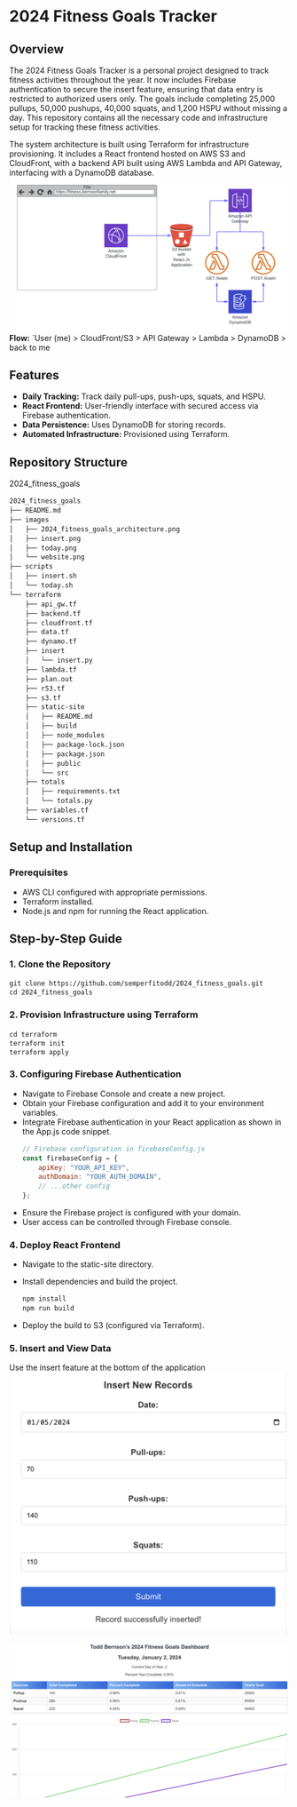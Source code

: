# 2024 Fitness Goals Tracker

## Overview

The 2024 Fitness Goals Tracker is a personal project designed to track fitness activities throughout the year. It now includes Firebase authentication to secure the insert feature, ensuring that data entry is restricted to authorized users only. The goals include
completing 25,000 pullups, 50,000 pushups, 40,000 squats, and 1,200 HSPU without missing a day. This repository contains
all the necessary code and infrastructure setup for tracking these fitness activities.

The system architecture is built using Terraform for infrastructure provisioning. It includes a React frontend hosted on
AWS S3 and CloudFront, with a backend API built using AWS Lambda and API Gateway, interfacing with a DynamoDB database.
![2024_fitness_goals_architecture.png](images%2F2024_fitness_goals_architecture.png)
**Flow:** `User (me) > CloudFront/S3 > API Gateway > Lambda > DynamoDB > back to me

## Features
* **Daily Tracking:** Track daily pull-ups, push-ups, squats, and HSPU.
* **React Frontend:** User-friendly interface with secured access via Firebase authentication.
* **Data Persistence:** Uses DynamoDB for storing records.
* **Automated Infrastructure:** Provisioned using Terraform.

## Repository Structure

2024_fitness_goals

```bash
2024_fitness_goals
├── README.md
├── images
│   ├── 2024_fitness_goals_architecture.png
│   ├── insert.png
│   ├── today.png
│   └── website.png
├── scripts
│   ├── insert.sh
│   └── today.sh
└── terraform
    ├── api_gw.tf
    ├── backend.tf
    ├── cloudfront.tf
    ├── data.tf
    ├── dynamo.tf
    ├── insert
    │   └── insert.py
    ├── lambda.tf
    ├── plan.out
    ├── r53.tf
    ├── s3.tf
    ├── static-site
    │   ├── README.md
    │   ├── build
    │   ├── node_modules
    │   ├── package-lock.json
    │   ├── package.json
    │   ├── public
    │   └── src
    ├── totals
    │   ├── requirements.txt
    │   └── totals.py
    ├── variables.tf
    └── versions.tf
```

## Setup and Installation

### Prerequisites
* AWS CLI configured with appropriate permissions.
* Terraform installed.
* Node.js and npm for running the React application.

## Step-by-Step Guide

### 1. Clone the Repository

    git clone https://github.com/semperfitodd/2024_fitness_goals.git
    cd 2024_fitness_goals

### 2. Provision Infrastructure using Terraform

    cd terraform
    terraform init
    terraform apply

### 3. Configuring Firebase Authentication
* Navigate to Firebase Console and create a new project.
* Obtain your Firebase configuration and add it to your environment variables.
* Integrate Firebase authentication in your React application as shown in the App.js code snippet.
  ```javascript
  // Firebase configuration in firebaseConfig.js
  const firebaseConfig = {
      apiKey: "YOUR_API_KEY",
      authDomain: "YOUR_AUTH_DOMAIN",
      // ...other config
  };
  ```
* Ensure the Firebase project is configured with your domain.
* User access can be controlled through Firebase console.

### 4. Deploy React Frontend

* Navigate to the static-site directory.
* Install dependencies and build the project.

    ```bash
    npm install
    npm run build
    ```
* Deploy the build to S3 (configured via Terraform).

### 5. Insert and View Data

Use the insert feature at the bottom of the application
![insert.png](images%2Finsert.png)

![website.png](images%2Fwebsite.png)